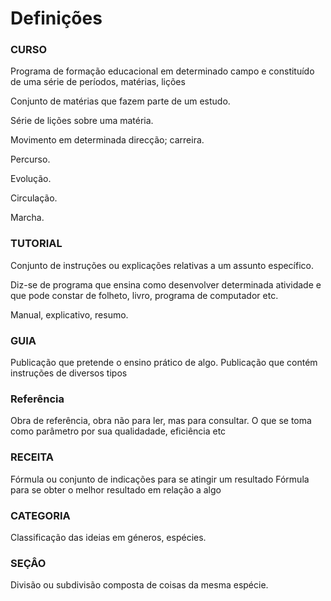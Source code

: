 Definições
===


### CURSO

Programa de formação educacional em determinado campo e constituído de uma série de períodos, matérias, lições

Conjunto de matérias que fazem parte de um estudo.

Série de lições sobre uma matéria.

Movimento em determinada direcção; carreira.

Percurso.

Evolução.

Circulação.

Marcha.




### TUTORIAL

Conjunto de instruções ou explicações relativas a um assunto específico.

Diz-se de programa que ensina como desenvolver determinada atividade e que pode constar de folheto, livro, programa de
computador etc.

Manual, explicativo, resumo.



### GUIA

Publicação que pretende o ensino prático de algo.
Publicação que contém instruções de diversos tipos



### Referência

Obra de referência, obra não para ler, mas para consultar.
O que se toma como parâmetro por sua qualidadade, eficiência etc



### RECEITA

Fórmula ou conjunto de indicações para se atingir um resultado
Fórmula para se obter o melhor resultado em relação a algo



### CATEGORIA

Classificação das ideias em géneros, espécies.



### SEÇÂO

Divisão ou subdivisão composta de coisas da mesma espécie.

